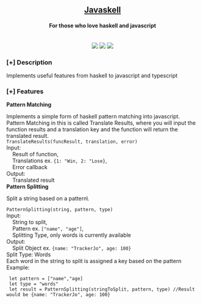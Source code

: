 <h2 align="center"><u>Javaskell</u></h2>

<h4 align="center"> For those who love haskell and javascript </h4>

<p align="center">
<br>
    <img src="https://img.shields.io/badge/Open%20Source-Yes-orange?style=flat-square">
    <img src="https://img.shields.io/badge/Made%20In-USA-green?style=flat-square">
    <img src="https://img.shields.io/badge/Written%20In-Typescript and Javascript-blue?style=flat-square">
</p>

### [+] Description
Implements useful features from haskell to javascript and typescript

### [+] Features
**Pattern Matching**

Implements a simple form of haskell pattern matching into javascript.\
Pattern Matching in this is called Translate Results, where you will input the function results and a translation key and the function will return the translated result. 
<br />
`TranslateResults(funcResult, translation, error)`\
Input:
<br />
    Result of function,
<br />
    Translations ex. `{1: "Win, 2: "Lose}`,
<br />
    Error callback
<br />
Output:
<br />
    Translated result
          <br />
**Pattern Splitting**

Split a string based on a pattern\

`PatternSplitting(string, pattern, type)`\
Input:
<br />
    String to split,
<br />
    Pattern ex. `["name", "age"]`,
<br />
    Splitting Type, only words is currently available
<br />
Output:
<br />
    Split Object ex. `{name: "TrackerJo", age: 100}`\
Split Type: Words\
Each word in the string to split is assigned a key based on the pattern\
Example:
```let stringToSplit = "TrackerJo 100"
 let pattern = ["name","age]
 let type = "words"
 let result = PatternSplitting(stringToSplit, pattern, type) //Result would be {name: "TrackerJo", age: 100}
